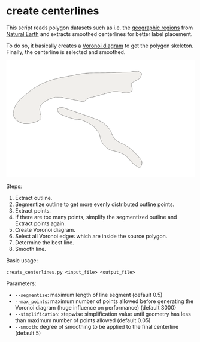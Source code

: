 # create centerlines

This script reads polygon datasets such as i.e. the [geographic regions](
http://www.naturalearthdata.com/http//www.naturalearthdata.com/download/10m/physical/ne_10m_geography_regions_polys.zip)
from [Natural Earth](http://www.naturalearthdata.com/) and extracts smoothed
centerlines for better label placement.

To do so, it basically creates a [Voronoi diagram](
https://en.wikipedia.org/wiki/Voronoi_diagram) to get the polygon skeleton.
Finally, the centerline is selected and smoothed.

![process steps animation](img/centerline.gif)

Steps:

1. Extract outline.
2. Segmentize outline to get more evenly distributed outline points.
3. Extract points.
4. If there are too many points, simplify the segmentized outline and Extract
   points again.
5. Create Voronoi diagram.
6. Select all Voronoi edges which are inside the source polygon.
7. Determine the best line.
8. Smooth line.

Basic usage:

```shell
create_centerlines.py <input_file> <output_file>

```
Parameters:
* ```--segmentize```: maximum length of line segment (default 0.5)
* ```--max_points```: maximum number of points allowed before generating the
Voronoi diagram (huge influence on performance) (default 3000)
* ```--simplification```: stepwise simplification value until geometry has less
than maximum number of points allowed (default 0.05)
* ```--smooth```: degree of smoothing to be applied to the final centerline
(default 5)
